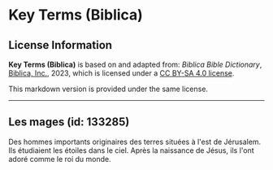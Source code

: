 # Key Terms (Biblica)

## License Information

**Key Terms (Biblica)** is based on and adapted from: _Biblica Bible Dictionary_, [Biblica, Inc.](https://www.biblica.com/), 2023, which is licensed under a [CC BY-SA 4.0 license](https://creativecommons.org/licenses/by-sa/4.0/legalcode.en).

This markdown version is provided under the same license.



--------------------------------

## Les mages (id: 133285)

Des hommes importants originaires des terres situées à l'est de Jérusalem. Ils étudiaient les étoiles dans le ciel. Après la naissance de Jésus, ils l'ont adoré comme le roi du monde.


